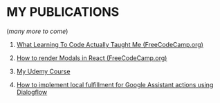 # MY PUBLICATIONS
(_many more to come_)

1. [What Learning To Code Actually Taught Me (FreeCodeCamp.org)](https://medium.freecodecamp.org/what-learning-to-code-actually-taught-me-a11fd850af0a)

2. [How to render Modals in React (FreeCodeCamp.org)](https://medium.freecodecamp.org/how-to-render-modals-in-react-bbe9685e947e)

3. [My Udemy Course](https://www.udemy.com/how-not-to-quit-coding/)

4.  [How to implement local fulfillment for Google Assistant actions using Dialogflow](https://medium.freecodecamp.org/how-to-implement-local-fulfillment-for-google-assistant-actions-using-dialogflow-1b3b3a13075f)



